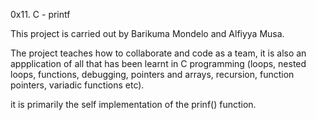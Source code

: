 0x11. C - printf

This project is carried out by Barikuma Mondelo and Alfiyya Musa.

The project teaches how to collaborate and code as a team, it is also an appplication of all that has been learnt in C programming (loops, nested loops, functions, debugging, pointers and arrays, recursion, function pointers, variadic functions etc).

it is primarily the self implementation of the prinf() function.




